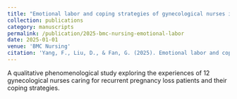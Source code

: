 ```yaml
---
title: "Emotional labor and coping strategies of gynecological nurses in recurrent pregnancy loss care: a qualitative phenomenological study (SCI 中科院Q2)"
collection: publications
category: manuscripts
permalink: /publication/2025-bmc-nursing-emotional-labor
date: 2025-01-01
venue: 'BMC Nursing'
citation: 'Yang, F., Liu, D., & Fan, G. (2025). Emotional labor and coping strategies of gynecological nurses in recurrent pregnancy loss care: a qualitative phenomenological study. <i>BMC Nursing, 24</i>(1), 1-11.'
---
```


A qualitative phenomenological study exploring the experiences of 12 gynecological nurses caring for recurrent pregnancy loss patients and their coping strategies.

